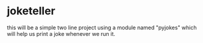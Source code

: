 # joketeller
this will be a simple two line project using a module named "pyjokes" which will help us print a joke whenever we run it.
